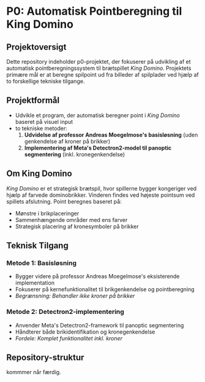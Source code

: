 # P0: Automatisk Pointberegning til King Domino

## Projektoversigt
Dette repository indeholder p0-projektet, der fokuserer på udvikling af et automatisk pointberegningssystem til brætspillet *King Domino*.
Projektets primære mål er at beregne spilpoint ud fra billeder af spilplader ved hjælp af to forskellige tekniske tilgange.

## Projektformål
- Udvikle et program, der automatisk beregner point i *King Domino* baseret på visuel input
- to tekniske metoder:
  1. **Udvidelse af professor Andreas Moegelmose's basisløsning** (uden genkendelse af kroner på brikker)
  2. **Implementering af Meta's Detectron2-model til panoptic segmentering** (inkl. kronegenkendelse)

## Om King Domino
*King Domino* er et strategisk brætspil, hvor spillerne bygger kongeriger ved hjælp af farvede dominobrikker. Vinderen findes ved højeste pointsum ved spillets afslutning. Point beregnes baseret på:
- Mønstre i brikplaceringer
- Sammenhængende områder med ens farver
- Strategisk placering af kronesymboler på brikker

## Teknisk Tilgang
### Metode 1: Basisløsning
- Bygger videre på professor Andreas Moegelmose's eksisterende implementation
- Fokuserer på kernefunktionalitet til brikgenkendelse og pointberegning
- *Begrænsning: Behandler ikke kroner på brikker*

### Metode 2: Detectron2-implementering
- Anvender Meta's Detectron2-framework til panoptic segmentering
- Håndterer både brikidentifikation og kronegenkendelse
- *Fordele: Komplet funktionalitet inkl. kroner*

## Repository-struktur

kommmer når færdig.
